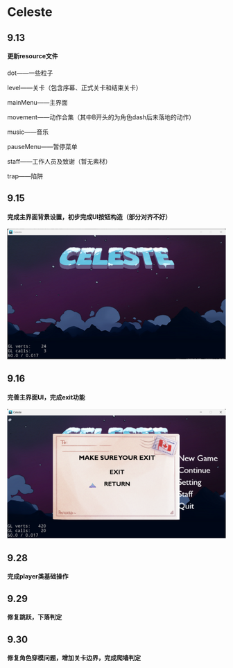 # Celeste

## 9.13

#### 更新resource文件

dot——一些粒子

level——关卡（包含序幕、正式关卡和结束关卡）

mainMenu——主界面

movement——动作合集（其中B开头的为角色dash后未落地的动作）

music——音乐

pauseMenu——暂停菜单

staff——工作人员及致谢（暂无素材）

trap——陷阱

## 9.15

#### 完成主界面背景设置，初步完成UI按钮构造（部分对齐不好）

![image](https://github.com/LionKk99/Celeste/blob/master/README_image/9.15_01.png?raw=true)

## 9.16

#### 完善主界面UI，完成exit功能

![image](https://github.com/LionKk99/Celeste/blob/master/README_image/9.16_02.png?raw=true)

## 9.28

#### 完成player类基础操作

## 9.29

#### 修复跳跃，下落判定

## 9.30

#### 修复角色穿模问题，增加关卡边界，完成爬墙判定
